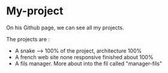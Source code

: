 # My-project

On his Github page, we can see all my projects.

The projects are :
  - A snake --> 100% of the project, architecture 100%
  - A french web site none responsive finished about 100%
  - A fils manager. More about into the fil called "manager-fils"
